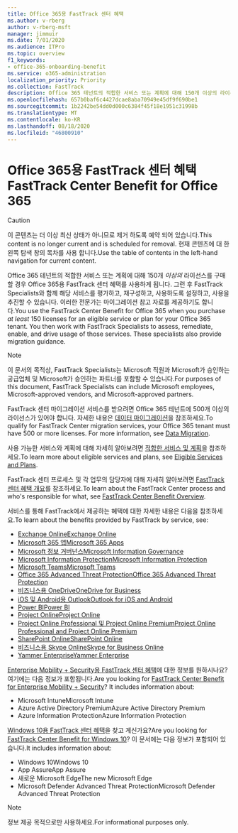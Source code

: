 ```yaml
---
title: Office 365용 FastTrack 센터 혜택
ms.author: v-rberg
author: v-rberg-msft
manager: jimmuir
ms.date: 7/01/2020
ms.audience: ITPro
ms.topic: overview
f1_keywords:
- office-365-onboarding-benefit
ms.service: o365-administration
localization_priority: Priority
ms.collection: FastTrack
description: Office 365 테넌트의 적합한 서비스 또는 계획에 대해 150개 이상의 라이선스를 구매할 경우 Office 365용 FastTrack 센터 혜택를 사용하게 됩니다. 그런 후 FastTrack Specialists와 함께 해당 서비스를 평가하고, 재구성하고, 사용하도록 설정하고, 사용을 추진할 수 있습니다. 이러한 전문가는 마이그레이션 참고 자료를 제공하기도 합니다.
ms.openlocfilehash: 657b0baf6c4427dcae8aba70949e45df9f690be1
ms.sourcegitcommit: 1b2242be54dd0d000c6384f45f18e1951c31998b
ms.translationtype: MT
ms.contentlocale: ko-KR
ms.lasthandoff: 08/18/2020
ms.locfileid: "46800910"
---
```

# <a name="fasttrack-center-benefit-for-office-365"></a><span data-ttu-id="1e0b5-105">Office 365용 FastTrack 센터 혜택</span><span class="sxs-lookup"><span data-stu-id="1e0b5-105">FastTrack Center Benefit for Office 365</span></span>

> [!CAUTION]
> <span data-ttu-id="1e0b5-106">이 콘텐츠는 더 이상 최신 상태가 아니므로 제거 하도록 예약 되어 있습니다.</span><span class="sxs-lookup"><span data-stu-id="1e0b5-106">This content is no longer current and is scheduled for removal.</span></span> <span data-ttu-id="1e0b5-107">현재 콘텐츠에 대 한 왼쪽 탐색 창의 목차를 사용 합니다.</span><span class="sxs-lookup"><span data-stu-id="1e0b5-107">Use the table of contents in the left-hand navigation for current content.</span></span>

<span data-ttu-id="1e0b5-p103">Office 365 테넌트의 적합한 서비스 또는 계획에 대해 150개 *이상의* 라이선스를 구매할 경우 Office 365용 FastTrack 센터 혜택를 사용하게 됩니다. 그런 후 FastTrack Specialists와 함께 해당 서비스를 평가하고, 재구성하고, 사용하도록 설정하고, 사용을 추진할 수 있습니다. 이러한 전문가는 마이그레이션 참고 자료를 제공하기도 합니다.</span><span class="sxs-lookup"><span data-stu-id="1e0b5-p103">You use the FastTrack Center Benefit for Office 365 when you purchase  *at least*  150 licenses for an eligible service or plan for your Office 365 tenant. You then work with FastTrack Specialists to assess, remediate, enable, and drive usage of those services. These specialists also provide migration guidance.</span></span> 
  
> [!NOTE]
> <span data-ttu-id="1e0b5-111">이 문서의 목적상, FastTrack Specialists는 Microsoft 직원과 Microsoft가 승인하는 공급업체 및 Microsoft가 승인하는 파트너를 포함할 수 있습니다.</span><span class="sxs-lookup"><span data-stu-id="1e0b5-111">For purposes of this document, FastTrack Specialists can include Microsoft employees, Microsoft-approved vendors, and Microsoft-approved partners.</span></span> 
  
<span data-ttu-id="1e0b5-p104">FastTrack 센터 마이그레이션 서비스를 받으려면 Office 365 테넌트에 500개 이상의 라이선스가 있어야 합니다. 자세한 내용은 [데이터 마이그레이션](O365-data-migration.md)을 참조하세요.</span><span class="sxs-lookup"><span data-stu-id="1e0b5-p104">To qualify for FastTrack Center migration services, your Office 365 tenant must have 500 or more licenses. For more information, see [Data Migration](O365-data-migration.md).</span></span>
  
<span data-ttu-id="1e0b5-114">사용 가능한 서비스와 계획에 대해 자세히 알아보려면 [적합한 서비스 및 계획](M365-eligible-services-and-plans.md)을 참조하세요.</span><span class="sxs-lookup"><span data-stu-id="1e0b5-114">To learn more about eligible services and plans, see [Eligible Services and Plans](M365-eligible-services-and-plans.md).</span></span>
  
<span data-ttu-id="1e0b5-115">FastTrack 센터 프로세스 및 각 업무의 담당자에 대해 자세히 알아보려면 [FastTrack 센터 혜택 개요](O365-fasttrack-benefit-overview.md)를 참조하세요.</span><span class="sxs-lookup"><span data-stu-id="1e0b5-115">To learn about the FastTrack Center process and who's responsible for what, see [FastTrack Center Benefit Overview](O365-fasttrack-benefit-overview.md).</span></span>

<span data-ttu-id="1e0b5-116">서비스를 통해 FastTrack에서 제공하는 혜택에 대한 자세한 내용은 다음을 참조하세요.</span><span class="sxs-lookup"><span data-stu-id="1e0b5-116">To learn about the benefits provided by FastTrack by service, see:</span></span>

- [<span data-ttu-id="1e0b5-117">Exchange Online</span><span class="sxs-lookup"><span data-stu-id="1e0b5-117">Exchange Online</span></span>](O365-fasttrack-responsibilities.md#exchange-online)
- [<span data-ttu-id="1e0b5-118">Microsoft 365 앱</span><span class="sxs-lookup"><span data-stu-id="1e0b5-118">Microsoft 365 Apps</span></span>](O365-fasttrack-responsibilities.md#microsoft-365-apps)
- [<span data-ttu-id="1e0b5-119">Microsoft 정보 거버넌스</span><span class="sxs-lookup"><span data-stu-id="1e0b5-119">Microsoft Information Governance</span></span>](O365-fasttrack-responsibilities.md#microsoft-information-governance)
- [<span data-ttu-id="1e0b5-120">Microsoft Information Protection</span><span class="sxs-lookup"><span data-stu-id="1e0b5-120">Microsoft Information Protection</span></span>](O365-fasttrack-responsibilities.md#microsoft-information-protection)
- [<span data-ttu-id="1e0b5-121">Microsoft Teams</span><span class="sxs-lookup"><span data-stu-id="1e0b5-121">Microsoft Teams</span></span>](O365-fasttrack-responsibilities.md#microsoft-teams)
- [<span data-ttu-id="1e0b5-122">Office 365 Advanced Threat Protection</span><span class="sxs-lookup"><span data-stu-id="1e0b5-122">Office 365 Advanced Threat Protection</span></span>](O365-fasttrack-responsibilities.md#office-365-advanced-threat-protection)
- [<span data-ttu-id="1e0b5-123">비즈니스용 OneDrive</span><span class="sxs-lookup"><span data-stu-id="1e0b5-123">OneDrive for Business</span></span>](O365-fasttrack-responsibilities.md#onedrive-for-business)
- [<span data-ttu-id="1e0b5-124">iOS 및 Android용 Outlook</span><span class="sxs-lookup"><span data-stu-id="1e0b5-124">Outlook for iOS and Android</span></span>](O365-fasttrack-responsibilities.md#outlook-for-ios-and-android)
- [<span data-ttu-id="1e0b5-125">Power BI</span><span class="sxs-lookup"><span data-stu-id="1e0b5-125">Power BI</span></span>](O365-fasttrack-responsibilities.md#power-bi)
- [<span data-ttu-id="1e0b5-126">Project Online</span><span class="sxs-lookup"><span data-stu-id="1e0b5-126">Project Online</span></span>](O365-fasttrack-responsibilities.md#project-online)
- [<span data-ttu-id="1e0b5-127">Project Online Professional 및 Project Online Premium</span><span class="sxs-lookup"><span data-stu-id="1e0b5-127">Project Online Professional and Project Online Premium</span></span>](O365-fasttrack-responsibilities.md#project-online-professional-and-project-online-premium)
- [<span data-ttu-id="1e0b5-128">SharePoint Online</span><span class="sxs-lookup"><span data-stu-id="1e0b5-128">SharePoint Online</span></span>](O365-fasttrack-responsibilities.md#sharepoint-online)
- [<span data-ttu-id="1e0b5-129">비즈니스용 Skype Online</span><span class="sxs-lookup"><span data-stu-id="1e0b5-129">Skype for Business Online</span></span>](O365-fasttrack-responsibilities.md#skype-for-business-online)
- [<span data-ttu-id="1e0b5-130">Yammer Enterprise</span><span class="sxs-lookup"><span data-stu-id="1e0b5-130">Yammer Enterprise</span></span>](O365-fasttrack-responsibilities.md#yammer-enterprise)
  
<span data-ttu-id="1e0b5-p105">[Enterprise Mobility + Security용 FastTrack 센터 혜택](EMS-fasttrack-benefit-for-EMS.md)에 대한 정보를 원하시나요? 여기에는 다음 정보가 포함됩니다.</span><span class="sxs-lookup"><span data-stu-id="1e0b5-p105">Are you looking for [FastTrack Center Benefit for Enterprise Mobility + Security](EMS-fasttrack-benefit-for-EMS.md)? It includes information about:</span></span>
  
- <span data-ttu-id="1e0b5-133">Microsoft Intune</span><span class="sxs-lookup"><span data-stu-id="1e0b5-133">Microsoft Intune</span></span>
- <span data-ttu-id="1e0b5-134">Azure Active Directory Premium</span><span class="sxs-lookup"><span data-stu-id="1e0b5-134">Azure Active Directory Premium</span></span> 
- <span data-ttu-id="1e0b5-135">Azure Information Protection</span><span class="sxs-lookup"><span data-stu-id="1e0b5-135">Azure Information Protection</span></span>

<span data-ttu-id="1e0b5-136">[Windows 10용 FastTrack 센터 혜택](Win-10-fasttrack-benefit-for-Windows-10.md)을 찾고 계신가요?</span><span class="sxs-lookup"><span data-stu-id="1e0b5-136">Are you looking for [FastTrack Center Benefit for Windows 10](Win-10-fasttrack-benefit-for-Windows-10.md)?</span></span> <span data-ttu-id="1e0b5-137">이 문서에는 다음 정보가 포함되어 있습니다.</span><span class="sxs-lookup"><span data-stu-id="1e0b5-137">It includes information about:</span></span>

- <span data-ttu-id="1e0b5-138">Windows 10</span><span class="sxs-lookup"><span data-stu-id="1e0b5-138">Windows 10</span></span>
- <span data-ttu-id="1e0b5-139">App Assure</span><span class="sxs-lookup"><span data-stu-id="1e0b5-139">App Assure</span></span>
- <span data-ttu-id="1e0b5-140">새로운 Microsoft Edge</span><span class="sxs-lookup"><span data-stu-id="1e0b5-140">The new Microsoft Edge</span></span>
- <span data-ttu-id="1e0b5-141">Microsoft Defender Advanced Threat Protection</span><span class="sxs-lookup"><span data-stu-id="1e0b5-141">Microsoft Defender Advanced Threat Protection</span></span>
    
> [!NOTE]
> <span data-ttu-id="1e0b5-142">정보 제공 목적으로만 사용하세요.</span><span class="sxs-lookup"><span data-stu-id="1e0b5-142">For informational purposes only.</span></span> 


